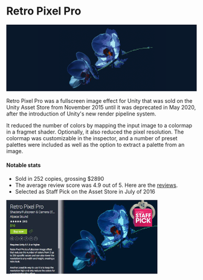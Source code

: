 # Retro Pixel Pro


![Retro Pixel Pro](https://github.com/mandersson1024/retro_pixel_pro/blob/master/retro_pixel_pro.png)

Retro Pixel Pro was a fullscreen image effect for Unity that was sold on the Unity Asset Store from November 2015 until it was deprecated in May 2020, after the introduction of Unity's new render pipeline system.

It reduced the number of colors by mapping the input image to a colormap in a fragmet shader. Optionally, it also reduced the pixel resolution. The colormap was customizable in the inspector, and a number of preset palettes were included as well as the option to extract a palette from an image.

#### Notable stats
* Sold in 252 copies, grossing $2890
* The average review score was 4.9 out of 5. Here are the [reviews](reviews.md).
* Selected as Staff Pick on the Asset Store in July of 2016

![Staff Pick](https://github.com/mandersson1024/retro_pixel_pro/blob/master/staff_pick_201607.jpg)
